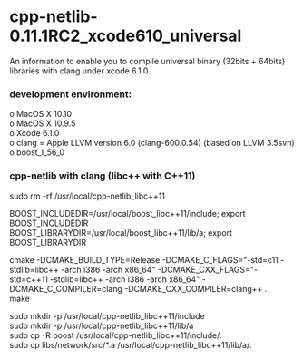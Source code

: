 cpp-netlib-0.11.1RC2_xcode610_universal
=======================================

An information to enable you to compile universal binary (32bits + 64bits) libraries with clang under xcode 6.1.0.<br/>

### development environment:

o MacOS X 10.10<br/>
o MacOS X 10.9.5<br/>
o Xcode 6.1.0<br/>
o clang = Apple LLVM version 6.0 (clang-600.0.54) (based on LLVM 3.5svn)<br/>
o boost_1_56_0<br/>



### cpp-netlib with clang (libc++ with C++11)
sudo rm -rf /usr/local/cpp-netlib_libc++11<br/>

BOOST_INCLUDEDIR=/usr/local/boost_libc++11/include; export BOOST_INCLUDEDIR<br/>
BOOST_LIBRARYDIR=/usr/local/boost_libc++11/lib/a; export BOOST_LIBRARYDIR<br/>

cmake -DCMAKE_BUILD_TYPE=Release -DCMAKE_C_FLAGS="-std=c11 -stdlib=libc++ -arch i386 -arch x86_64" -DCMAKE_CXX_FLAGS="-std=c++11 -stdlib=libc++ -arch i386 -arch x86_64" -DCMAKE_C_COMPILER=clang -DCMAKE_CXX_COMPILER=clang++ .<br/>
make<br/>

sudo mkdir -p /usr/local/cpp-netlib_libc++11/include<br/>
sudo mkdir -p /usr/local/cpp-netlib_libc++11/lib/a<br/>
sudo cp -R boost /usr/local/cpp-netlib_libc++11/include/.<br/>
sudo cp libs/network/src/*.a /usr/local/cpp-netlib_libc++11/lib/a/.<br/>
